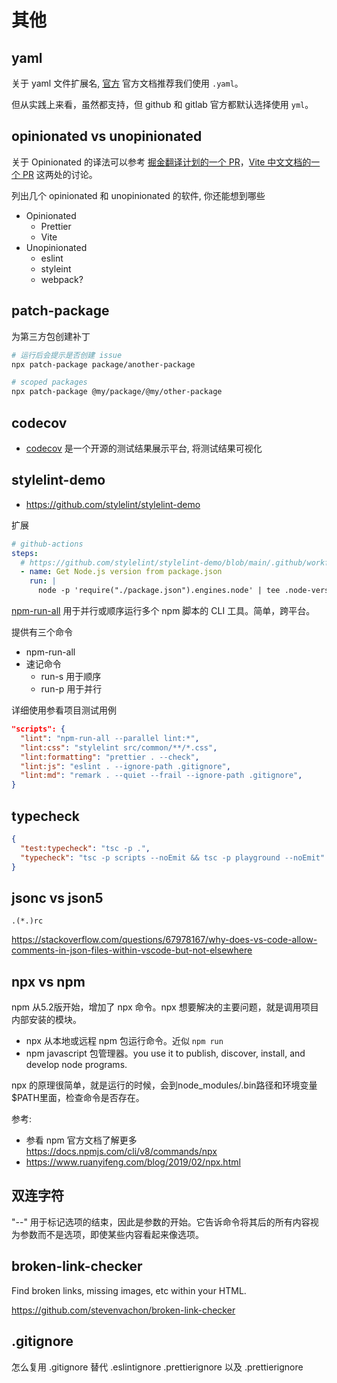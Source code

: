# 其他

## yaml

关于 yaml 文件扩展名, [官方](https://yaml.org/faq.html) 官方文档推荐我们使用 `.yaml`。

但从实践上来看，虽然都支持，但 github 和 gitlab 官方都默认选择使用 `yml`。

## opinionated vs unopinionated

关于 Opinionated 的译法可以参考 [掘金翻译计划的一个 PR](https://github.com/xitu/gold-miner/pull/7984#issuecomment-782794534)，[Vite 中文文档的一个 PR](https://zhuanlan.zhihu.com/p/357794103) 这两处的讨论。

列出几个 opinionated 和 unopinionated 的软件, 你还能想到哪些

- Opinionated
  - Prettier
  - Vite
- Unopinionated
  - eslint
  - styleint
  - webpack?

## patch-package

为第三方包创建补丁

```bash
# 运行后会提示是否创建 issue
npx patch-package package/another-package

# scoped packages
npx patch-package @my/package/@my/other-package
```

## codecov

- [codecov](https://about.codecov.io/) 是一个开源的测试结果展示平台, 将测试结果可视化

## stylelint-demo

- <https://github.com/stylelint/stylelint-demo>

扩展

```yaml
# github-actions
steps:
  # https://github.com/stylelint/stylelint-demo/blob/main/.github/workflows/nodejs.yml
  - name: Get Node.js version from package.json
    run: |
      node -p 'require("./package.json").engines.node' | tee .node-version
```

[npm-run-all](https://www.npmjs.com/package/npm-run-all) 用于并行或顺序运行多个 npm 脚本的 CLI 工具。简单，跨平台。

提供有三个命令

- npm-run-all
- 速记命令
  - run-s 用于顺序
  - run-p 用于并行

详细使用参看项目测试用例

```json
"scripts": {
  "lint": "npm-run-all --parallel lint:*",
  "lint:css": "stylelint src/common/**/*.css",
  "lint:formatting": "prettier . --check",
  "lint:js": "eslint . --ignore-path .gitignore",
  "lint:md": "remark . --quiet --frail --ignore-path .gitignore",
}
```

## typecheck

```json
{
  "test:typecheck": "tsc -p .",
  "typecheck": "tsc -p scripts --noEmit && tsc -p playground --noEmit"
}
```

## jsonc vs json5

`.(*.)rc`

https://stackoverflow.com/questions/67978167/why-does-vs-code-allow-comments-in-json-files-within-vscode-but-not-elsewhere

## npx vs npm

npm 从5.2版开始，增加了 npx 命令。npx 想要解决的主要问题，就是调用项目内部安装的模块。

- npx 从本地或远程 npm 包运行命令。近似 `npm run`
- npm javascript 包管理器。you use it to publish, discover, install, and develop node programs.

npx 的原理很简单，就是运行的时候，会到node_modules/.bin路径和环境变量$PATH里面，检查命令是否存在。

参考:

- 参看 npm 官方文档了解更多 https://docs.npmjs.com/cli/v8/commands/npx
- https://www.ruanyifeng.com/blog/2019/02/npx.html

## 双连字符

"--" 用于标记选项的结束，因此是参数的开始。它告诉命令将其后的所有内容视为参数而不是选项，即使某些内容看起来像选项。

## broken-link-checker

Find broken links, missing images, etc within your HTML.

https://github.com/stevenvachon/broken-link-checker

## .gitignore

怎么复用 .gitignore 替代 .eslintignore .prettierignore 以及 .prettierignore
